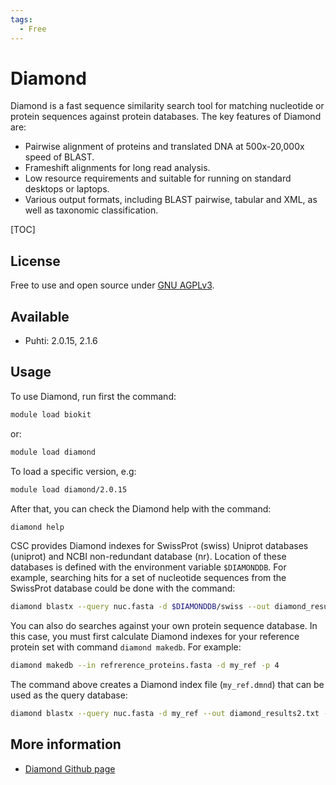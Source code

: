 ```yaml
---
tags:
  - Free
---
```


# Diamond

Diamond is a fast sequence similarity search tool for matching nucleotide or protein sequences against protein databases.
The key features of Diamond are:

* Pairwise alignment of proteins and translated DNA at 500x-20,000x speed of BLAST.
* Frameshift alignments for long read analysis.
* Low resource requirements and suitable for running on standard desktops or laptops.
* Various output formats, including BLAST pairwise, tabular and XML, as well as taxonomic classification.

[TOC]

## License

Free to use and open source under [GNU AGPLv3](https://www.gnu.org/licenses/agpl-3.0.en.html).

## Available

* Puhti: 2.0.15, 2.1.6

## Usage

To use Diamond, run first the command:

```bash
module load biokit
```

or:

```bash
module load diamond
```

To load a specific version, e.g:

```bash
module load diamond/2.0.15
```

After that, you can check the Diamond help with the command:

```bash
diamond help
```

CSC provides Diamond indexes for SwissProt (swiss) Uniprot databases (uniprot) and NCBI non-redundant database (nr). Location of these databases is defined with the environment variable `$DIAMONDDB`. For example, searching hits for a set of nucleotide sequences from the SwissProt database could be done with the command:

```bash
diamond blastx --query nuc.fasta -d $DIAMONDDB/swiss --out diamond_results.txt -p 4 --max-target-seqs 500
```

You can also do searches against your own protein sequence database. In this case, you must first calculate Diamond indexes for your reference protein set with command `diamond makedb`. For example:

```bash
diamond makedb --in refrerence_proteins.fasta -d my_ref -p 4
```

The command above creates a Diamond index file (`my_ref.dmnd`) that can be used as the query database:

```bash
diamond blastx --query nuc.fasta -d my_ref --out diamond_results2.txt -p 4 --max-target-seqs 500
```

## More information

* [Diamond Github page](https://github.com/bbuchfink/diamond)
